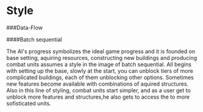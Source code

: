Style
=====

###Data-Flow

####Batch sequential

The AI's progress symbolizes the ideal game progress and it is founded on base setting, aquiring resources, constructing new buildings and producing combat units assumes a style in the image of batch sequential. 
All begins with setting up the base, slowly at the start, you can unblock tiers of more complicated buildings, each of them unblocking other options. Sometimes new features become available with combinations of aquired structures.
Also in this line of styling, combat units start simpler, and as a user get to unblock more features and structures,he also gets to access the to more sofisticated units.

